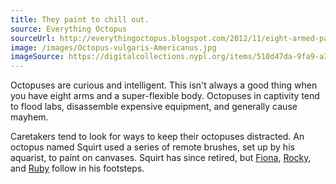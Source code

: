 ```yaml
---
title: They paint to chill out.
source: Everything Octopus
sourceUrl: http://everythingoctopus.blogspot.com/2012/11/eight-armed-painter-to-debut-talent.html
image: /images/Octopus-vulgaris-Americanus.jpg
imageSource: https://digitalcollections.nypl.org/items/510d47da-9fa9-a3d9-e040-e00a18064a99#/?zoom=true
---
```


Octopuses are curious and intelligent. This isn't always a good thing when you have eight arms and a super-flexible body. Octopuses in captivity tend to flood labs, disassemble expensive equipment, and generally cause mayhem.

Caretakers tend to look for ways to keep their octopuses distracted. An octopus named Squirt used a series of remote brushes, set up by his aquarist, to paint on canvases. Squirt has since retired, but [Fiona](https://www.charlotteobserver.com/living/article224561580.html), [Rocky](https://www.youtube.com/watch?v=jVqIVx2jt4k), and [Ruby](https://www.youtube.com/watch?v=0gg733eRIeM) follow in his footsteps.
